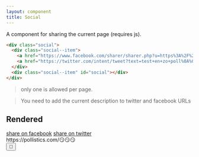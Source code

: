 ```yaml
---
layout: component
title: Social
---
```


A component for sharing the current page (requires js).

```html
<div class="social">
  <div class="social--item">
    <a href="https://www.facebook.com/sharer/sharer.php?u=https%3A%2F%2Fpollistics.com%2F😏😏😏&amp;quote=test+en+zo+poll" target="_blank" rel="noopener" class="cta">share on facebook</a>
    <a href="https://twitter.com/intent/tweet?text=test+en+zo+poll%0A%0Avia+Pollistics+%E2%80%94+https%3A%2F%2Fpollistics.com%2F😏😏😏" target="_blank" rel="noopener" class="cta">share on twitter</a>
  </div>
  <div class="social--item" id="social"></div>
</div>
```

> only one is allowed per page.

> You need to add the current description to twitter and facebook URLs

## Rendered

<div class="social">
  <div class="social--item">
    <a href="https://www.facebook.com/sharer/sharer.php?u=https%3A%2F%2Fpollistics.com%2F😏😏😏&amp;quote=test+en+zo+poll" target="_blank" rel="noopener" class="cta">share on facebook</a>
  <a href="https://twitter.com/intent/tweet?text=test+en+zo+poll%0A%0Avia+Pollistics+%E2%80%94+https%3A%2F%2Fpollistics.com%2F😏😏😏" target="_blank" rel="noopener" class="cta">share on twitter</a>
  </div>
  <div class="social--item" id="social">
    <div class="social--url">https://pollistics.com/😏😏😏</div>
    <button class="social--copy">🔗</button>
  </div>
</div>
